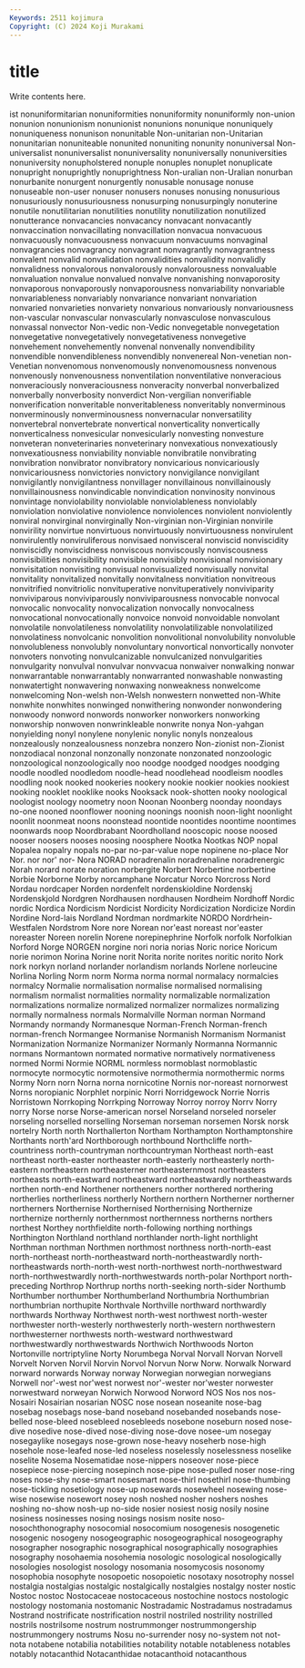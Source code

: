 ```yaml
---
Keywords: 2511 kojimura
Copyright: (C) 2024 Koji Murakami
---
```


# title

Write contents here.



ist nonuniformitarian nonuniformities nonuniformity nonuniformly non-union nonunion nonunionism nonunionist
nonunions nonunique nonuniquely nonuniqueness nonunison nonunitable Non-unitarian non-Unitarian nonunitarian nonuniteable
nonunited nonuniting nonunity nonuniversal Non-universalist nonuniversalist nonuniversality nonuniversally nonuniversities nonuniversity
nonupholstered nonuple nonuples nonuplet nonuplicate nonupright nonuprightly nonuprightness Non-uralian non-Uralian
nonurban nonurbanite nonurgent nonurgently nonusable nonusage nonuse nonuseable non-user nonuser
nonusers nonuses nonusing nonusurious nonusuriously nonusuriousness nonusurping nonusurpingly nonuterine nonutile
nonutilitarian nonutilities nonutility nonutilization nonutilized nonutterance nonvacancies nonvacancy nonvacant nonvacantly
nonvaccination nonvacillating nonvacillation nonvacua nonvacuous nonvacuously nonvacuousness nonvacuum nonvacuums nonvaginal
nonvagrancies nonvagrancy nonvagrant nonvagrantly nonvagrantness nonvalent nonvalid nonvalidation nonvalidities nonvalidity
nonvalidly nonvalidness nonvalorous nonvalorously nonvalorousness nonvaluable nonvaluation nonvalue nonvalued nonvalve
nonvanishing nonvaporosity nonvaporous nonvaporously nonvaporousness nonvariability nonvariable nonvariableness nonvariably nonvariance
nonvariant nonvariation nonvaried nonvarieties nonvariety nonvarious nonvariously nonvariousness non-vascular nonvascular
nonvascularly nonvasculose nonvasculous nonvassal nonvector Non-vedic non-Vedic nonvegetable nonvegetation nonvegetative
nonvegetatively nonvegetativeness nonvegetive nonvehement nonvehemently nonvenal nonvenally nonvendibility nonvendible nonvendibleness
nonvendibly nonvenereal Non-venetian non-Venetian nonvenomous nonvenomously nonvenomousness nonvenous nonvenously nonvenousness
nonventilation nonventilative nonveracious nonveraciously nonveraciousness nonveracity nonverbal nonverbalized nonverbally nonverbosity
nonverdict Non-vergilian nonverifiable nonverification nonveritable nonveritableness nonveritably nonverminous nonverminously nonverminousness
nonvernacular nonversatility nonvertebral nonvertebrate nonvertical nonverticality nonvertically nonverticalness nonvesicular nonvesicularly
nonvesting nonvesture nonveteran nonveterinaries nonveterinary nonvexatious nonvexatiously nonvexatiousness nonviability nonviable
nonvibratile nonvibrating nonvibration nonvibrator nonvibratory nonvicarious nonvicariously nonvicariousness nonvictories nonvictory
nonvigilance nonvigilant nonvigilantly nonvigilantness nonvillager nonvillainous nonvillainously nonvillainousness nonvindicable nonvindication
nonvinosity nonvinous nonvintage nonviolability nonviolable nonviolableness nonviolably nonviolation nonviolative nonviolence
nonviolences nonviolent nonviolently nonviral nonvirginal nonvirginally Non-virginian non-Virginian nonvirile nonvirility
nonvirtue nonvirtuous nonvirtuously nonvirtuousness nonvirulent nonvirulently nonviruliferous nonvisaed nonvisceral nonviscid
nonviscidity nonviscidly nonviscidness nonviscous nonviscously nonviscousness nonvisibilities nonvisibility nonvisible nonvisibly
nonvisional nonvisionary nonvisitation nonvisiting nonvisual nonvisualized nonvisually nonvital nonvitality nonvitalized
nonvitally nonvitalness nonvitiation nonvitreous nonvitrified nonvitriolic nonvituperative nonvituperatively nonviviparity nonviviparous
nonviviparously nonviviparousness nonvocable nonvocal nonvocalic nonvocality nonvocalization nonvocally nonvocalness nonvocational
nonvocationally nonvoice nonvoid nonvoidable nonvolant nonvolatile nonvolatileness nonvolatility nonvolatilizable nonvolatilized
nonvolatiness nonvolcanic nonvolition nonvolitional nonvolubility nonvoluble nonvolubleness nonvolubly nonvoluntary nonvortical
nonvortically nonvoter nonvoters nonvoting nonvulcanizable nonvulcanized nonvulgarities nonvulgarity nonvulval nonvulvar
nonvvacua nonwaiver nonwalking nonwar nonwarrantable nonwarrantably nonwarranted nonwashable nonwasting nonwatertight
nonwavering nonwaxing nonweakness nonwelcome nonwelcoming Non-welsh non-Welsh nonwestern nonwetted non-White
nonwhite nonwhites nonwinged nonwithering nonwonder nonwondering nonwoody nonword nonwords nonworker
nonworkers nonworking nonworship nonwoven nonwrinkleable nonwrite nonya Non-yahgan nonyielding nonyl
nonylene nonylenic nonylic nonyls nonzealous nonzealously nonzealousness nonzebra nonzero Non-zionist
non-Zionist nonzodiacal nonzonal nonzonally nonzonate nonzonated nonzoologic nonzoological nonzoologically noo
noodge noodged noodges noodging noodle noodled noodledom noodle-head noodlehead noodleism
noodles noodling nook nooked nookeries nookery nookie nookier nookies nookiest
nooking nooklet nooklike nooks Nooksack nook-shotten nooky noological noologist noology
noometry noon Noonan Noonberg noonday noondays no-one nooned noonflower nooning
noonings noonish noon-light noonlight noonlit noonmeat noons noonstead noontide noontides
noontime noontimes noonwards noop Noordbrabant Noordholland nooscopic noose noosed nooser
noosers nooses noosing noosphere Nootka Nootkas NOP nopal Nopalea nopalry
nopals no-par no-par-value nope nopinene no-place Nor Nor. nor nor'
nor- Nora NORAD noradrenalin noradrenaline noradrenergic Norah norard norate noration
norbergite Norbert Norbertine norbertine Norbie Norborne Norby norcamphane Norcatur Norco
Norcross Nord Nordau nordcaper Norden nordenfelt nordenskioldine Nordenskj Nordenskjold Nordgren
Nordhausen nordhausen Nordheim Nordhoff Nordic nordic Nordica Nordicism Nordicist Nordicity
Nordicization Nordicize Nordin Nordine Nord-lais Nordland Nordman nordmarkite NORDO Nordrhein-Westfalen
Nordstrom Nore nore Norean nor'east noreast nor'easter noreaster Noreen norelin
Norene norepinephrine Norfolk norfolk Norfolkian Norford Norge NORGEN norgine nori
noria norias Noric norice Noricum norie norimon Norina Norine norit
Norita norite norites noritic norito Nork nork norkyn norland norlander
norlandism norlands Norlene norleucine Norlina Norling Norm norm Norma norma
normal normalacy normalcies normalcy Normalie normalisation normalise normalised normalising normalism
normalist normalities normality normalizable normalization normalizations normalize normalized normalizer normalizes
normalizing normally normalness normals Normalville Norman norman Normand Normandy normandy
Normanesque Norman-French Norman-french norman-french Normangee Normanise Normanish Normanism Normanist Normanization
Normanize Normanizer Normanly Normanna Normannic normans Normantown normated normative normatively
normativeness normed Normi Normie NORML normless normoblast normoblastic normocyte normocytic
normotensive normothermia normothermic norms Normy Norn norn Norna norna nornicotine
Nornis nor-noreast nornorwest Norns noropianic Norphlet norpinic Norri Norridgewock Norrie
Norris Norristown Norrkoping Norrkping Norroway Norroy norroy Norrv Norry norry
Norse norse Norse-american norsel Norseland norseled norseler norseling norselled norselling
Norseman norseman norsemen Norsk norsk nortelry North north Northallerton Northam
Northampton Northamptonshire Northants north'ard Northborough northbound Northcliffe north-countriness north-countryman northcountryman
Northeast north-east northeast north-easter northeaster north-easterly northeasterly north-eastern northeastern northeasterner
northeasternmost northeasters northeasts north-eastward northeastward northeastwardly northeastwards northen north-end Northener
northeners norther northered northering northerlies northerliness northerly Northern northern Northerner
northerner northerners Northernise Northernised Northernising Northernize northernize northernly northernmost northernness
northerns northers northest Northey northfieldite north-following northing northings Northington Northland
northland northlander north-light northlight Northman northman Northmen northmost northness north-north-east
north-northeast north-northeastward north-northeastwardly north-northeastwards north-north-west north-northwest north-northwestward north-northwestwardly north-northwestwards north-polar
Northport north-preceding Northrop Northrup norths north-seeking north-sider Northumb Northumber northumber
Northumberland Northumbria Northumbrian northumbrian northupite Northvale Northville northward northwardly northwards
Northway Northwest north-west northwest north-wester northwester north-westerly northwesterly north-western northwestern
northwesterner northwests north-westward northwestward northwestwardly northwestwards Northwich Northwoods Norton Nortonville
nortriptyline Norty Norumbega Norval Norvall Norvan Norvell Norvelt Norven Norvil
Norvin Norvol Norvun Norw Norw. Norwalk Norward norward norwards Norway
norway Norwegian norwegian norwegians Norwell nor'-west nor'west norwest nor'-wester nor'wester
norwester norwestward norweyan Norwich Norwood Norword NOS Nos nos nos-
Nosairi Nosairian nosarian NOSC nose nosean noseanite nose-bag nosebag nosebags
nose-band noseband nosebanded nosebands nose-belled nose-bleed nosebleed nosebleeds nosebone noseburn
nosed nose-dive nosedive nose-dived nose-diving nose-dove nosee-um nosegay nosegaylike nosegays
nose-grown nose-heavy noseherb nose-high nosehole nose-leafed nose-led noseless noselessly noselessness
noselike noselite Nosema Nosematidae nose-nippers noseover nose-piece nosepiece nose-piercing nosepinch
nose-pipe nose-pulled noser nose-ring noses nose-shy nose-smart nosesmart nose-thirl nosethirl
nose-thumbing nose-tickling nosetiology nose-up nosewards nosewheel nosewing nose-wise nosewise nosewort
nosey nosh noshed nosher noshers noshes noshing no-show nosh-up no-side
nosier nosiest nosig nosily nosine nosiness nosinesses nosing nosings nosism
nosite noso- nosochthonography nosocomial nosocomium nosogenesis nosogenetic nosogenic nosogeny nosogeographic
nosogeographical nosogeography nosographer nosographic nosographical nosographically nosographies nosography nosohaemia nosohemia
nosologic nosological nosologically nosologies nosologist nosology nosomania nosomycosis nosonomy nosophobia
nosophyte nosopoetic nosopoietic nosotaxy nosotrophy nossel nostalgia nostalgias nostalgic nostalgically
nostalgies nostalgy noster nostic Nostoc nostoc Nostocaceae nostocaceous nostochine nostocs
nostologic nostology nostomania nostomanic Nostradamic Nostradamus nostradamus Nostrand nostrificate nostrification
nostril nostriled nostrility nostrilled nostrils nostrilsome nostrum nostrummonger nostrummongership nostrummongery
nostrums Nosu no-surrender nosy no-system not not- nota notabene notabilia
notabilities notability notable notableness notables notably notacanthid Notacanthidae notacanthoid notacanthous
